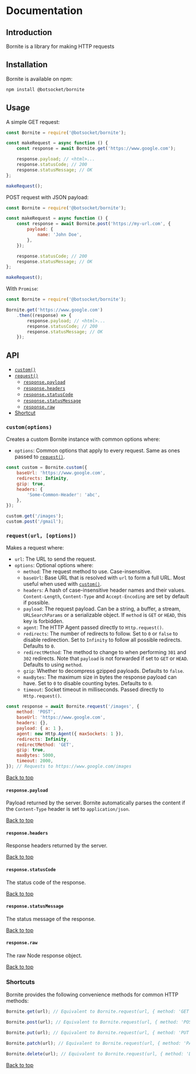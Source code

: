 # Documentation

## Introduction

Bornite is a library for making HTTP requests

## Installation

Bornite is available on npm:

```bash
npm install @botsocket/bornite
```

## Usage

A simple GET request:

```js
const Bornite = require('@botsocket/bornite');

const makeRequest = async function () {
    const response = await Bornite.get('https://www.google.com');

    response.payload; // <html>...
    response.statusCode; // 200
    response.statusMessage; // OK
};

makeRequest();
```

POST request with JSON payload:

```js
const Bornite = require('@botsocket/bornite');

const makeRequest = async function () {
    const response = await Bornite.post('https://my-url.com', {
        payload: {
            name: 'John Doe',
        },
    });

    response.statusCode; // 200
    response.statusMessage; // OK
};

makeRequest();
```

With `Promise`:

```js
const Bornite = require('@botsocket/bornite');

Bornite.get('https://www.google.com')
    .then((response) => {
        response.payload; // <html>...
        response.statusCode; // 200
        response.statusMessage; // OK
    });
```

## API

-   [`custom()`](#customoptions)
-   [`request()`](#requesturl-options)
    -   [`response.payload`](#responsepayload)
    -   [`response.headers`](#responseheaders)
    -   [`response.statusCode`](#responsestatuscode)
    -   [`response.statusMessage`](#responsestatusmessage)
    -   [`response.raw`](#responseraw)
-   [Shortcut](#shortcut)

### `custom(options)`

Creates a custom Bornite instance with common options where:

-   `options`: Common options that apply to every request. Same as ones passed to [`request()`](#requesturl-options).

```js
const custom = Bornite.custom({
    baseUrl: 'https://www.google.com',
    redirects: Infinity,
    gzip: true,
    headers: {
        'Some-Common-Header': 'abc',
    },
});

custom.get('/images');
custom.post('/gmail');
```

### `request(url, [options])`

Makes a request where:

-   `url`: The URL to send the request.
-   `options`: Optional options where:
    -  `method`: The request method to use. Case-insensitive.
    -  `baseUrl`: Base URL that is resolved with `url` to form a full URL. Most useful when used with [`custom()`](#customoptions).
    -  `headers`: A hash of case-insensitive header names and their values. `Content-Length`, `Content-Type` and `Accept-Encoding` are set by default if possible.
    -  `payload`: The request payload. Can be a string, a buffer, a stream, `URLSearchParams` or a serializable object. If `method` is `GET` or `HEAD`, this key is forbidden.
    -  `agent`: The HTTP Agent passed directly to `Http.request()`.
    -  `redirects`: The number of redirects to follow. Set to `0` or `false` to disable redirection. Set to `Infinity` to follow all possible redirects. Defaults to `0`.
    -   `redirectMethod`: The method to change to when performing `301` and `302` redirects. Note that `payload` is not forwarded if set to `GET` or `HEAD`. Defaults to using `method`.
    -   `gzip`: Whether to decompress gzipped payloads. Defaults to `false`.
    -   `maxBytes`: The maximum size in bytes the response payload can have. Set to `0` to disable counting bytes. Defaults to `0`.
    -   `timeout`: Socket timeout in milliseconds. Passed directly to `Http.request()`.

```js
const response = await Bornite.request('/images', {
    method: 'POST',
    baseUrl: 'https://www.google.com',
    headers: {},
    payload: { a: 1 },
    agent: new Http.Agent({ maxSockets: 1 }),
    redirects: Infinity,
    redirectMethod: 'GET',
    gzip: true,
    maxBytes: 5000,
    timeout: 2000,
}); // Requests to https://www.google.com/images
```

[Back to top](#api)

#### `response.payload`

Payload returned by the server. Bornite automatically parses the content if the `Content-Type` header is set to `application/json`.

[Back to top](#api)

#### `response.headers`

Response headers returned by the server.

[Back to top](#api)

#### `response.statusCode`

The status code of the response.

[Back to top](#api)

#### `response.statusMessage`

The status message of the response.

[Back to top](#api)

#### `response.raw`

The raw Node response object.

[Back to top](#api)

### Shortcuts

Bornite provides the following convenience methods for common HTTP methods:

```js
Bornite.get(url); // Equivalent to Bornite.request(url, { method: 'GET' })

Bornite.post(url); // Equivalent to Bornite.request(url, { method: 'POST' })

Bornite.put(url); // Equivalent to Bornite.request(url, { method: 'PUT' })

Bornite.patch(url); // Equivalent to Bornite.request(url, { method: 'PATCH' })

Bornite.delete(url); // Equivalent to Bornite.request(url, { method: 'DELETE' })
```

[Back to top](#api)











